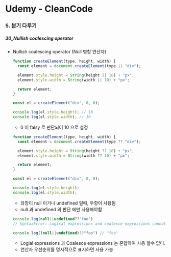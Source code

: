 # Udemy - CleanCode

### 5. 분기 다루기

##### 30_Nullish coalescing operator



* Nullish coalescing operator (Null 병합 연산자)

  ```javascript
  function createElement(type, height, width) {
    const element = document.createElement(type || "div");
  
    element.style.height = String(height || 10) + "px";
    element.style.width = String(width || 10) + "px";
  
    return element;
  }
  
  const el = createElement("div", 0, 0);
  
  console.log(el.style.height); // 10
  console.log(el.style.width); // 10
  ```
  
  * 0 이 falsy 로 판단되어 10 으로 설정
  
  
  
  
  ```javascript
  function createElement(type, height, width) {
    const element = document.createElement(type ?? "div");
  
    element.style.height = String(height ?? 10) + "px";
    element.style.width = String(width ?? 10) + "px";
  
    return element;
  }
  
  const el = createElement("div", 0, 0);
  
  console.log(el.style.height);
  console.log(el.style.width);
  
  ```
  
  * 좌항이 null 이거나 undefined 일때, 우항이 사용됨
  * null 과 undefined 의 판단 에만 사용해야함
  
  
  
  
  
  
  ```javascript
  console.log(null||undefined??"foo")
  // SyntaxError: Logical expressions and coalesce expressions cannot be mixed. Wrap either by parentheses
  
  console.log((null||undefined)??"foo") // "foo"
  ```
  
  * Logial expressions 과 Coalesce expressions 는 혼합하여 사용 할수 없다.
  * 연산자 우선순위를 명시적으로 표시하면 사용 가능
